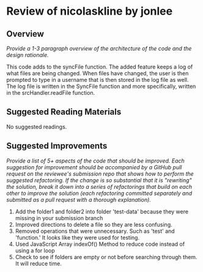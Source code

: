 # Review of nicolaskline by jonlee 

## Overview

*Provide a 1-3 paragraph overview of the architecture of the code and the design rationale.*

This code adds to the syncFile function. The added feature keeps a log of what files are being changed. When files have changed, the user is then prompted to type in a username that is then stored in the log file as well. The log file is written in the SyncFile function and more specifically, written in the srcHandler.readFile function. 

## Suggested Reading Materials
No suggested readings. 

## Suggested Improvements

*Provide a list of 5+ aspects of the code that should be improved. Each suggestion for improvement should be accompanied by a GitHub pull request on the reviewee's submission repo that shows how to perform the suggested refactoring. If the change is so substantial that it is "rewriting" the solution, break it down into a series of refactorings that build on each other to improve the solution (each refactoring committed separately and submitted as a pull request with a thorough explanation).*

1. Add the folder1 and folder2 into folder 'test-data' because they were missing in your submission branch 
2. Improved directions to delete a file so they are less confusing.
3. Removed operations that were unnecessary. Such as 'test' and 'function.' It looks like they were used for testing. 
4. Used JavaScript Array indexOf() Method to reduce code instead of using a for loop 
5. Check to see if folders are empty or not before searching through them. It will reduce time. 
